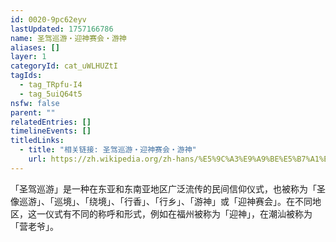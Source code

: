 ```yaml
---
id: 0020-9pc62eyv
lastUpdated: 1757166786
name: 圣驾巡游・迎神赛会・游神
aliases: []
layer: 1
categoryId: cat_uWLHUZtI
tagIds:
  - tag_TRpfu-I4
  - tag_5uiQ64t5
nsfw: false
parent: ""
relatedEntries: []
timelineEvents: []
titledLinks:
  - title: "相关链接: 圣驾巡游・迎神赛会・游神"
    url: https://zh.wikipedia.org/zh-hans/%E5%9C%A3%E9%A9%BE%E5%B7%A1%E6%B8%B8
---
```


「圣驾巡游」是一种在东亚和东南亚地区广泛流传的民间信仰仪式，也被称为「圣像巡游」、「巡境」、「绕境」、「行香」、「行乡」、「游神」或「迎神赛会」。在不同地区，这一仪式有不同的称呼和形式，例如在福州被称为「迎神」，在潮汕被称为「营老爷」。